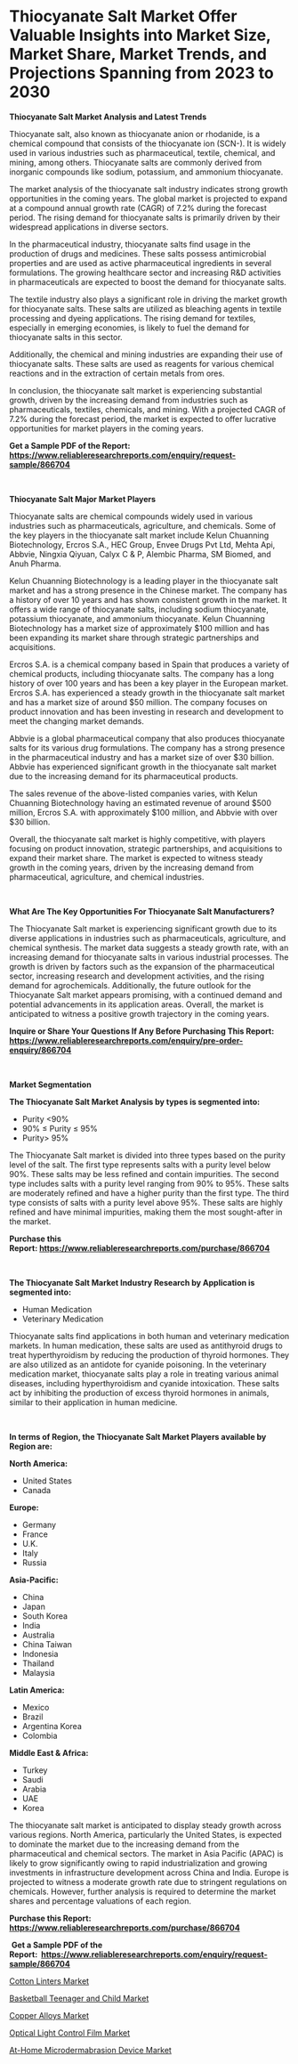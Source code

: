 <p><h1>Thiocyanate Salt Market Offer Valuable Insights into Market Size, Market Share, Market Trends, and Projections Spanning from 2023 to 2030</h1></p><p><strong>Thiocyanate Salt Market Analysis and Latest Trends</strong></p>
<p><p>Thiocyanate salt, also known as thiocyanate anion or rhodanide, is a chemical compound that consists of the thiocyanate ion (SCN-). It is widely used in various industries such as pharmaceutical, textile, chemical, and mining, among others. Thiocyanate salts are commonly derived from inorganic compounds like sodium, potassium, and ammonium thiocyanate.</p><p>The market analysis of the thiocyanate salt industry indicates strong growth opportunities in the coming years. The global market is projected to expand at a compound annual growth rate (CAGR) of 7.2% during the forecast period. The rising demand for thiocyanate salts is primarily driven by their widespread applications in diverse sectors.</p><p>In the pharmaceutical industry, thiocyanate salts find usage in the production of drugs and medicines. These salts possess antimicrobial properties and are used as active pharmaceutical ingredients in several formulations. The growing healthcare sector and increasing R&D activities in pharmaceuticals are expected to boost the demand for thiocyanate salts.</p><p>The textile industry also plays a significant role in driving the market growth for thiocyanate salts. These salts are utilized as bleaching agents in textile processing and dyeing applications. The rising demand for textiles, especially in emerging economies, is likely to fuel the demand for thiocyanate salts in this sector.</p><p>Additionally, the chemical and mining industries are expanding their use of thiocyanate salts. These salts are used as reagents for various chemical reactions and in the extraction of certain metals from ores.</p><p>In conclusion, the thiocyanate salt market is experiencing substantial growth, driven by the increasing demand from industries such as pharmaceuticals, textiles, chemicals, and mining. With a projected CAGR of 7.2% during the forecast period, the market is expected to offer lucrative opportunities for market players in the coming years.</p></p>
<p><strong>Get a Sample PDF of the Report:&nbsp; <a href="https://www.reliableresearchreports.com/enquiry/request-sample/866704">https://www.reliableresearchreports.com/enquiry/request-sample/866704</a></strong></p>
<p>&nbsp;</p>
<p><strong>Thiocyanate Salt Major Market Players</strong></p>
<p><p>Thiocyanate salts are chemical compounds widely used in various industries such as pharmaceuticals, agriculture, and chemicals. Some of the key players in the thiocyanate salt market include Kelun Chuanning Biotechnology, Ercros S.A., HEC Group, Envee Drugs Pvt Ltd, Mehta Api, Abbvie, Ningxia Qiyuan, Calyx C & P, Alembic Pharma, SM Biomed, and Anuh Pharma.</p><p>Kelun Chuanning Biotechnology is a leading player in the thiocyanate salt market and has a strong presence in the Chinese market. The company has a history of over 10 years and has shown consistent growth in the market. It offers a wide range of thiocyanate salts, including sodium thiocyanate, potassium thiocyanate, and ammonium thiocyanate. Kelun Chuanning Biotechnology has a market size of approximately $100 million and has been expanding its market share through strategic partnerships and acquisitions.</p><p>Ercros S.A. is a chemical company based in Spain that produces a variety of chemical products, including thiocyanate salts. The company has a long history of over 100 years and has been a key player in the European market. Ercros S.A. has experienced a steady growth in the thiocyanate salt market and has a market size of around $50 million. The company focuses on product innovation and has been investing in research and development to meet the changing market demands.</p><p>Abbvie is a global pharmaceutical company that also produces thiocyanate salts for its various drug formulations. The company has a strong presence in the pharmaceutical industry and has a market size of over $30 billion. Abbvie has experienced significant growth in the thiocyanate salt market due to the increasing demand for its pharmaceutical products.</p><p>The sales revenue of the above-listed companies varies, with Kelun Chuanning Biotechnology having an estimated revenue of around $500 million, Ercros S.A. with approximately $100 million, and Abbvie with over $30 billion.</p><p>Overall, the thiocyanate salt market is highly competitive, with players focusing on product innovation, strategic partnerships, and acquisitions to expand their market share. The market is expected to witness steady growth in the coming years, driven by the increasing demand from pharmaceutical, agriculture, and chemical industries.</p></p>
<p>&nbsp;</p>
<p><strong>What Are The Key Opportunities For Thiocyanate Salt Manufacturers?</strong></p>
<p><p>The Thiocyanate Salt market is experiencing significant growth due to its diverse applications in industries such as pharmaceuticals, agriculture, and chemical synthesis. The market data suggests a steady growth rate, with an increasing demand for thiocyanate salts in various industrial processes. The growth is driven by factors such as the expansion of the pharmaceutical sector, increasing research and development activities, and the rising demand for agrochemicals. Additionally, the future outlook for the Thiocyanate Salt market appears promising, with a continued demand and potential advancements in its application areas. Overall, the market is anticipated to witness a positive growth trajectory in the coming years.</p></p>
<p><strong>Inquire or Share Your Questions If Any Before Purchasing This Report: <a href="https://www.reliableresearchreports.com/enquiry/pre-order-enquiry/866704">https://www.reliableresearchreports.com/enquiry/pre-order-enquiry/866704</a></strong></p>
<p>&nbsp;</p>
<p><strong>Market Segmentation</strong></p>
<p><strong>The Thiocyanate Salt Market Analysis by types is segmented into:</strong></p>
<p><ul><li>Purity <90%</li><li>90% ≤ Purity ≤ 95%</li><li>Purity> 95%</li></ul></p>
<p><p>The Thiocyanate Salt market is divided into three types based on the purity level of the salt. The first type represents salts with a purity level below 90%. These salts may be less refined and contain impurities. The second type includes salts with a purity level ranging from 90% to 95%. These salts are moderately refined and have a higher purity than the first type. The third type consists of salts with a purity level above 95%. These salts are highly refined and have minimal impurities, making them the most sought-after in the market.</p></p>
<p><strong>Purchase this Report:&nbsp;<a href="https://www.reliableresearchreports.com/purchase/866704">https://www.reliableresearchreports.com/purchase/866704</a></strong></p>
<p>&nbsp;</p>
<p><strong>The Thiocyanate Salt Market Industry Research by Application is segmented into:</strong></p>
<p><ul><li>Human Medication</li><li>Veterinary Medication</li></ul></p>
<p><p>Thiocyanate salts find applications in both human and veterinary medication markets. In human medication, these salts are used as antithyroid drugs to treat hyperthyroidism by reducing the production of thyroid hormones. They are also utilized as an antidote for cyanide poisoning. In the veterinary medication market, thiocyanate salts play a role in treating various animal diseases, including hyperthyroidism and cyanide intoxication. These salts act by inhibiting the production of excess thyroid hormones in animals, similar to their application in human medicine.</p></p>
<p>&nbsp;</p>
<p><strong>In terms of Region, the Thiocyanate Salt Market Players available by Region are:</strong></p>
<p>
    <p> <strong> North America: </strong>
        <ul>
            <li>United States</li>
            <li>Canada</li>
        </ul>
        </p> 
    <p> <strong> Europe: </strong>
        <ul>
            <li>Germany</li>
            <li>France</li>
            <li>U.K.</li>
            <li>Italy</li>
            <li>Russia</li>
        </ul>
        </p> 
    <p> <strong> Asia-Pacific: </strong>
        <ul>
            <li>China</li>
            <li>Japan</li>
            <li>South Korea</li>
            <li>India</li>
            <li>Australia</li>
            <li>China Taiwan</li>
            <li>Indonesia</li>
            <li>Thailand</li>
            <li>Malaysia</li>
        </ul>
        </p> 
    <p> <strong> Latin America: </strong>
        <ul>
            <li>Mexico</li>
            <li>Brazil</li>
            <li>Argentina Korea</li>
            <li>Colombia</li>
        </ul>
        </p> 
    <p> <strong> Middle East & Africa: </strong>
        <ul>
            <li>Turkey</li>
            <li>Saudi</li>
            <li>Arabia</li>
            <li>UAE</li>
            <li>Korea</li>
        </ul>
    </p>
    </p>
<p><p>The thiocyanate salt market is anticipated to display steady growth across various regions. North America, particularly the United States, is expected to dominate the market due to the increasing demand from the pharmaceutical and chemical sectors. The market in Asia Pacific (APAC) is likely to grow significantly owing to rapid industrialization and growing investments in infrastructure development across China and India. Europe is projected to witness a moderate growth rate due to stringent regulations on chemicals. However, further analysis is required to determine the market shares and percentage valuations of each region.</p></p>
<p><strong>Purchase this Report: <a href="https://www.reliableresearchreports.com/purchase/866704">https://www.reliableresearchreports.com/purchase/866704</a></strong></p>
<p>&nbsp;<strong>Get a Sample PDF of the Report:&nbsp;&nbsp;<a href="https://www.reliableresearchreports.com/enquiry/request-sample/866704">https://www.reliableresearchreports.com/enquiry/request-sample/866704</a></strong></p>
<p><strong></strong></p>
<p><p><a href="https://github.com/rexevange/Market-Research-Report-List-1/blob/main/cotton-linters-market.md">Cotton Linters Market</a></p><p><a href="https://medium.com/@ebbaeffertz1951/basketball-teenager-and-child-market-trends-forecast-and-competitive-analysis-to-2030-876cc12d274e">Basketball Teenager and Child Market</a></p><p><a href="https://github.com/lilstefpacute/Market-Research-Report-List-1/blob/main/copper-alloys-market.md">Copper Alloys Market</a></p><p><a href="https://medium.com/@jenniebrown07/optical-light-control-film-market-trends-forecast-and-competitive-analysis-to-2030-3098bbbca99c">Optical Light Control Film Market</a></p><p><a href="https://medium.com/@verlielesch1927/analyzing-at-home-microdermabrasion-device-market-global-industry-perspective-and-forecast-2023-c66d84f5f948">At-Home Microdermabrasion Device Market</a></p></p>